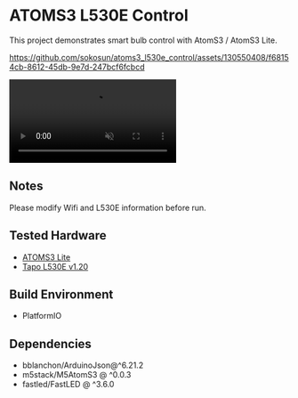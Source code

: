 # ATOMS3 L530E Control

This project demonstrates smart bulb control with AtomS3 / AtomS3 Lite. 

https://github.com/sokosun/atoms3_l530e_control/assets/130550408/f68154cb-8612-45db-9e7d-247bcf6fcbcd

<div><video controls src="./l530e_control.mp4" muted="false"></video></div>

## Notes

Please modify Wifi and L530E information before run.

## Tested Hardware

* [ATOMS3 Lite](https://docs.m5stack.com/en/core/AtomS3%20Lite)
* [Tapo L530E v1.20](https://www.tp-link.com/en/home-networking/smart-bulb/tapo-l530e/)

## Build Environment

* PlatformIO

## Dependencies

* bblanchon/ArduinoJson@^6.21.2
* m5stack/M5AtomS3 @ ^0.0.3
* fastled/FastLED @ ^3.6.0
